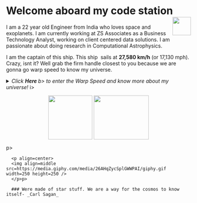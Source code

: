 # Welcome aboard my code station <img align=right src=https://media.giphy.com/media/LmNwrBhejkK9EFP504/giphy.gif width=50 height=50 />

I am a 22 year old Engineer from India who loves space and exoplanets. I am currently working at ZS Associates as a Business Technology Analyst, working on client centered data solutions. I am passionate about doing research in Computational Astrophysics.

I am the captain of this ship. This ship ️ sails at __27,580 km/h__ (or 17,130 mph). Crazy, isnt it? Well grab the firm handle closest to you because we are gonna go warp speed to know my universe.

  <details>
      <summary><i> Click <b> Here </b>b> to enter the Warp Speed and know more about my universe! </i>i>
      <p align=center>  
        <img align=middle src=https://media.giphy.com/media/26uf9QPzzlKPvQG5O/giphy.gif width=120 height=120 />
        <img align=middle src=https://media.giphy.com/media/USt6UttIL6e8hsK5Q7/giphy.gif width=150 height=120 /> 
      </p>p> </summary>summary>  
  
  
  
  
  <p align=center>
    <img align=right src=https://media.giphy.com/media/j2NDJZct5aXPzQItQ9/giphy.gif width=300 height=300 />
  </p>p>
  
  -  I’m currently working at [ZS Associates](https://www.zs.com) as a Business Technology Analyst
  -  -  I’m currently learning __Astrophysics__
     -  -  I’m looking to collaborate on any projects related to (but not limited to) astrophysics, Computer Vision, applications of ML/DL in CV/Audio domain and Robotics
        -  - ✨ Pronouns: He/him
           - -  Fun fact: I can code without coffee
             -  -  Hobbies: [Music](https://www.youtube.com/playlist?list=PLwX1goq_zNSv1TEPV8gUh9gHFdG316yJc) (Piano, Guitar and Singing), watching Anime, connecting with people, cooking and doodling
                -
                -  ![Chetans github stats](https://github-readme-stats.vercel.app/api?username=chetanchawla&show_icons=true&hide_border=true)
                -
                -  We have sped and warped through my universe. Want to unveil your own universe? Contact me at: <a href=https://www.linkedin.com/in/chetan-chawla>
                  <img align=right alt=LinkedIn width=30px src=https://cdn.jsdelivr.net/npm/simple-icons@3.1.0/icons/linkedin.svg />
                  </a>
                  <a href=https://www.twitter.com/chetan_chawla_>
                    <img align=right alt=Twitter width=30px src=https://cdn.jsdelivr.net/npm/simple-icons@3.1.0/icons/twitter.svg />
                    </a>
                    <a href=mailto:chetanchawlacc4@gmail.com>
                      <img align=right alt=Gmail width=30px src=https://cdn.jsdelivr.net/npm/simple-icons@3.1.0/icons/gmail.svg />
                      </a>
                      </details>
                      
                      <p align=center>
                      <img align=middle src=https://media.giphy.com/media/26AHqZycSplGWWPAI/giphy.gif width=250 height=250 />
                      </p>p>
                      
                      ### Were made of star stuff. We are a way for the cosmos to know itself- _Carl Sagan_
                   </summary>
  </details>
